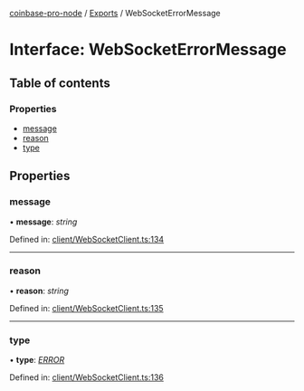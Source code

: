 [coinbase-pro-node](../README.md) / [Exports](../modules.md) / WebSocketErrorMessage

# Interface: WebSocketErrorMessage

## Table of contents

### Properties

- [message](websocketerrormessage.md#message)
- [reason](websocketerrormessage.md#reason)
- [type](websocketerrormessage.md#type)

## Properties

### message

• **message**: *string*

Defined in: [client/WebSocketClient.ts:134](https://github.com/bennycode/coinbase-pro-node/blob/c3d8f7c/src/client/WebSocketClient.ts#L134)

___

### reason

• **reason**: *string*

Defined in: [client/WebSocketClient.ts:135](https://github.com/bennycode/coinbase-pro-node/blob/c3d8f7c/src/client/WebSocketClient.ts#L135)

___

### type

• **type**: [*ERROR*](../enums/websocketresponsetype.md#error)

Defined in: [client/WebSocketClient.ts:136](https://github.com/bennycode/coinbase-pro-node/blob/c3d8f7c/src/client/WebSocketClient.ts#L136)
